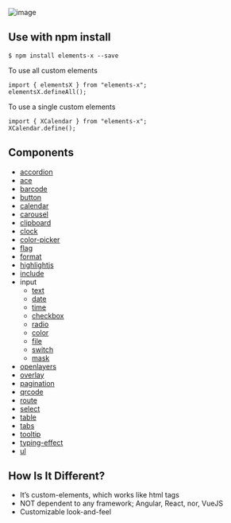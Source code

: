 
![image](https://user-images.githubusercontent.com/1437734/100136034-78959200-2e58-11eb-8125-260b78054a10.png)

## Use with npm install
```
$ npm install elements-x --save
```
To use all custom elements
```
import { elementsX } from "elements-x";
elementsX.defineAll();
```

To use a single custom elements
```
import { XCalendar } from "elements-x";
XCalendar.define();
```
## Components
* [accordion](https://elements-x.com/component/accordion)
* [ace](https://elements-x.com/component/ace)
* [barcode](https://elements-x.com/component/barcode) 
* [button](https://elements-x.com/component/button) 
* [calendar](https://elements-x.com/component/calendar) 
* [carousel](https://elements-x.com/component/carousel) 
* [clipboard](https://elements-x.com/component/clipboard)
* [clock](https://elements-x.com/component/clock)
* [color-picker](https://elements-x.com/component/color-picker) 
* [flag](https://elements-x.com/component/flag) 
* [format](https://elements-x.com/component/format)
* [highlightjs](https://elements-x.com/component/highlightjs)
* [include](https://elements-x.com/component/include)
* input 
  * [text](https://elements-x.com/component/input/text)
  * [date](https://elements-x.com/component/input/date)
  * [time](https://elements-x.com/component/input/time)
  * [checkbox](https://elements-x.com/component/input/checkbox)
  * [radio](https://elements-x.com/component/input/radio)
  * [color](https://elements-x.com/component/input/color)
  * [file](https://elements-x.com/component/input/file)
  * [switch](https://elements-x.com/component/input/switch)
  * [mask](https://elements-x.com/component/input/mask)
* [openlayers](https://elements-x.com/component/openlayers)
* [overlay](https://elements-x.com/component/overlay)
* [pagination](https://elements-x.com/component/pagination)
* [qrcode](https://elements-x.com/component/qrcode)
* [route](https://elements-x.com/component/route)
* [select](https://elements-x.com/component/select)
* [table](https://elements-x.com/component/table)
* [tabs](https://elements-x.com/component/tabs)
* [tooltip](https://elements-x.com/component/tooltip)
* [typing-effect](https://elements-x.com/component/typing-effect)
* [ul](https://elements-x.com/component/ul)

## How Is It Different?
* It’s custom-elements, which works like html tags
* NOT dependent to any framework; Angular, React, nor, VueJS
* Customizable look-and-feel


